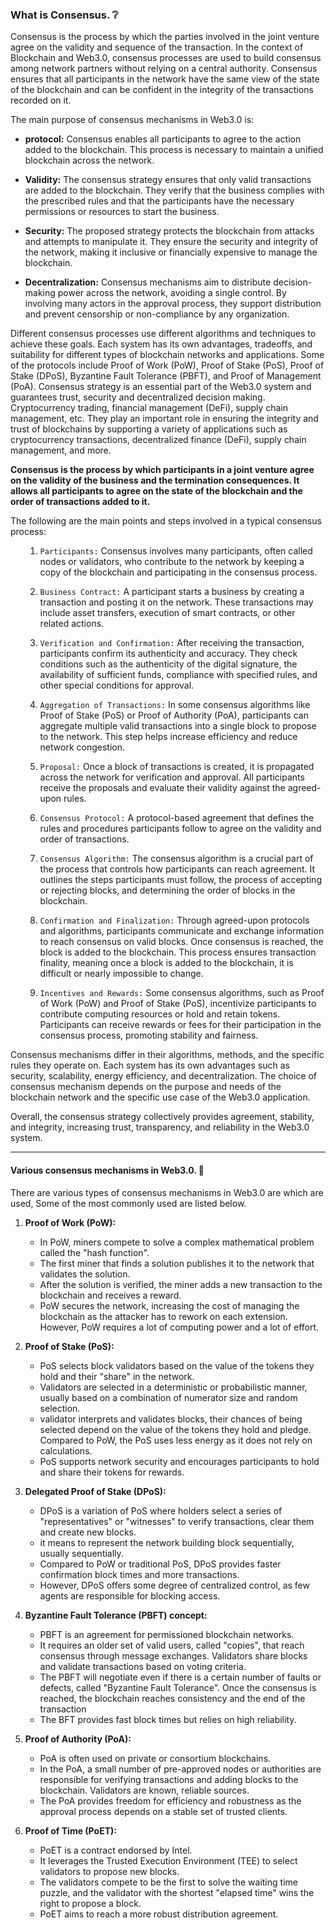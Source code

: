 ### What is Consensus. ❔

Consensus is the process by which the parties involved in the joint venture agree on the validity and sequence of the transaction. In the context of Blockchain and Web3.0, consensus processes are used to build consensus among network partners without relying on a central authority. Consensus ensures that all participants in the network have the same view of the state of the blockchain and can be confident in the integrity of the transactions recorded on it.

The main purpose of consensus mechanisms in Web3.0 is:
- **protocol:** Consensus enables all participants to agree to the action added to the blockchain. This process is necessary to maintain a unified blockchain across the network.

- **Validity:** The consensus strategy ensures that only valid transactions are added to the blockchain. They verify that the business complies with the prescribed rules and that the participants have the necessary permissions or resources to start the business.

- **Security:** The proposed strategy protects the blockchain from attacks and attempts to manipulate it. They ensure the security and integrity of the network, making it inclusive or financially expensive to manage the blockchain.

- **Decentralization:** Consensus mechanisms aim to distribute decision-making power across the network, avoiding a single control. By involving many actors in the approval process, they support distribution and prevent censorship or non-compliance by any organization.

Different consensus processes use different algorithms and techniques to achieve these goals. Each system has its own advantages, tradeoffs, and suitability for different types of blockchain networks and applications. Some of the protocols include Proof of Work (PoW), Proof of Stake (PoS), Proof of Stake (DPoS), Byzantine Fault Tolerance (PBFT), and Proof of Management (PoA).
Consensus strategy is an essential part of the Web3.0 system and guarantees trust, security and decentralized decision making. Cryptocurrency trading, financial management (DeFi), supply chain management, etc. They play an important role in ensuring the integrity and trust of blockchains by supporting a variety of applications such as cryptocurrency transactions, decentralized finance (DeFi), supply chain management, and more.

<b>Consensus is the process by which participants in a joint venture agree on the validity of the business and the termination consequences. It allows all participants to agree on the state of the blockchain and the order of transactions added to it.</b>

The following are the main points and steps involved in a typical consensus process:
<ul>

1. `Participants:` Consensus involves many participants, often called nodes or validators, who contribute to the network by keeping a copy of the blockchain and participating in the consensus process.

2. `Business Contract:` A participant starts a business by creating a transaction and posting it on the network. These transactions may include asset transfers, execution of smart contracts, or other related actions.

3. `Verification and Confirmation:` After receiving the transaction, participants confirm its authenticity and accuracy. They check conditions such as the authenticity of the digital signature, the availability of sufficient funds, compliance with specified rules, and other special conditions for approval.

4. `Aggregation of Transactions:` In some consensus algorithms like Proof of Stake (PoS) or Proof of Authority (PoA), participants can aggregate multiple valid transactions into a single block to propose to the network. This step helps increase efficiency and reduce network congestion.

5. `Proposal:` Once a block of transactions is created, it is propagated across the network for verification and approval. All participants receive the proposals and evaluate their validity against the agreed-upon rules.

6. `Consensus Protocol:` A protocol-based agreement that defines the rules and procedures participants follow to agree on the validity and order of transactions.

7. `Consensus Algorithm:` The consensus algorithm is a crucial part of the process that controls how participants can reach agreement. It outlines the steps participants must follow, the process of accepting or rejecting blocks, and determining the order of blocks in the blockchain.

8. `Confirmation and Finalization:` Through agreed-upon protocols and algorithms, participants communicate and exchange information to reach consensus on valid blocks. Once consensus is reached, the block is added to the blockchain. This process ensures transaction finality, meaning once a block is added to the blockchain, it is difficult or nearly impossible to change.

9. `Incentives and Rewards:` Some consensus algorithms, such as Proof of Work (PoW) and Proof of Stake (PoS), incentivize participants to contribute computing resources or hold and retain tokens. Participants can receive rewards or fees for their participation in the consensus process, promoting stability and fairness.
</ul>

Consensus mechanisms differ in their algorithms, methods, and the specific rules they operate on. Each system has its own advantages such as security, scalability, energy efficiency, and decentralization. The choice of consensus mechanism depends on the purpose and needs of the blockchain network and the specific use case of the Web3.0 application.

Overall, the consensus strategy collectively provides agreement, stability, and integrity, increasing trust, transparency, and reliability in the Web3.0 system.

---------------------------------------------------------------
#### Various consensus mechanisms in Web3.0. 🤔 

There are various types of consensus mechanisms in Web3.0 are which are used, Some of the most commonly used are listed below.

1. **Proof of Work (PoW):**
<ul>

- In PoW, miners compete to solve a complex mathematical problem called the "hash function".
- The first miner that finds a solution publishes it to the network that validates the solution.
- After the solution is verified, the miner adds a new transaction to the blockchain and receives a reward.
- PoW secures the network, increasing the cost of managing the blockchain as the attacker has to rework on each extension. However, PoW requires a lot of computing power and a lot of effort.
</ul>

2. **Proof of Stake (PoS):**
<ul>

- PoS selects block validators based on the value of the tokens they hold and their "share" in the network.
- Validators are selected in a deterministic or probabilistic manner, usually based on a combination of numerator size and random selection.
- validator interprets and validates blocks, their chances of being selected depend on the value of the tokens they hold and pledge. Compared to PoW, the PoS uses less energy as it does not rely on calculations.
- PoS supports network security and encourages participants to hold and share their tokens for rewards.
</ul>

3. **Delegated Proof of Stake (DPoS):**
<ul>

- DPoS is a variation of PoS where holders select a series of "representatives" or "witnesses" to verify transactions, clear them and create new blocks.
- it means to represent the network building block sequentially, usually sequentially.
- Compared to PoW or traditional PoS, DPoS provides faster confirmation block times and more transactions.
- However, DPoS offers some degree of centralized control, as few agents are responsible for blocking access.
</ul>

4. **Byzantine Fault Tolerance (PBFT) concept:**
<ul>

- PBFT is an agreement for permissioned blockchain networks.
- It requires an older set of valid users, called "copies", that reach consensus through message exchanges. Validators share blocks and validate transactions based on voting criteria. 
- The PBFT will negotiate even if there is a certain number of faults or defects, called "Byzantine Fault Tolerance". Once the consensus is reached, the blockchain reaches consistency and the end of the transaction
- The BFT provides fast block times but relies on high reliability.
</ul>

5. **Proof of Authority (PoA):**
<ul>

- PoA is often used on private or consortium blockchains. 
- In the PoA, a small number of pre-approved nodes or authorities are responsible for verifying transactions and adding blocks to the blockchain. Validators are known, reliable sources. 
- The PoA provides freedom for efficiency and robustness as the approval process depends on a stable set of trusted clients.
</ul>

6. **Proof of Time (PoET):**
<ul>

- PoET is a contract endorsed by Intel.
- It leverages the Trusted Execution Environment (TEE) to select validators to propose new blocks. 
- The validators compete to be the first to solve the waiting time puzzle, and the validator with the shortest "elapsed time" wins the right to propose a block.
- PoET aims to reach a more robust distribution agreement.
</ul>



